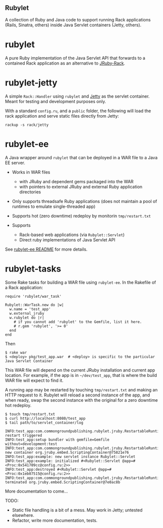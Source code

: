 Rubylet
-------

A collection of Ruby and Java code to support running Rack
applications (Rails, Sinatra, others) inside Java Servlet containers
(Jetty, others).

rubylet
=======

A pure Ruby implementation of the Java Servlet API that forwards to a
contained Rack application as an alternative to
[JRuby-Rack](https://github.com/jruby/jruby-rack).

rubylet-jetty
=============

A simple `Rack::Handler` using `rubylet` and
[Jetty](http://eclipse.org/jetty) as the servlet container. Meant for
testing and development purposes only.

With a standard `config.ru`, and a `public` folder, the following will
load the rack application and serve static files directly from Jetty:

    rackup -s rack/jetty

rubylet-ee
==========

A Java wrapper around `rubylet` that can be deployed in a WAR file to
a Java EE server.

* Works in WAR files
  * with JRuby and dependent gems packaged into the WAR
  * with pointers to external JRuby and external Ruby application directories

* Only supports threadsafe Ruby applications (does not maintain a pool
  of runtimes to emulate single-threaded app)

* Supports hot (zero downtime) redeploy by monitorin `tmp/restart.txt`

* Supports
  * Rack-based web applications (via `Rubylet::Servlet`)
  * Direct ruby implementations of Java Servlet API

See [rubylet-ee README](https://github.com/commonground/rubylet/tree/master/rubylet-ee)
for more details.

rubylet-tasks
=============

Some Rake tasks for building a WAR file using `rubylet-ee`.  In the
Rakefile of a Rack application:

    require 'rubylet/war_task'

    Rubylet::WarTask.new do |w|
      w.name = 'test_app'
      w.external_jruby
      w.rubylet do |r|
        # if you cannot add 'rubylet' to the Gemfile, list it here.
        # r.gem 'rubylet', '>= 0'
      end
    end

Then

    $ rake war
    $ <deploy> pkg/test_app.war  # <deploy> is specific to the particular Java Servlet Container

This WAR file will depend on the current JRuby installation and
current app location.  For example, if the app is in `~/dev/test_app`,
that is where the build WAR file will expect to find it.

A running app may be restarted by touching `tmp/restart.txt` and
making an HTTP request to it.  Rubylet will reload a second instance
of the app, and when ready, swap the second instance with the original
for a zero downtime hot redeploy.

    $ touch tmp/restart.txt
    $ curl http://localhost:8080/test_app
    $ tail path/to/servlet_container/log

    INFO:test_app:com.commongroundpublishing.rubylet.jruby.RestartableRuntime@7fa05428: restart triggered
    INFO:test_app:setup bundler with gemfile=Gemfile without=development:test
    INFO:test_app:com.commongroundpublishing.rubylet.jruby.RestartableRuntime@7fa05428: new container org.jruby.embed.ScriptingContainer@75821e76
    INFO:test_app:example: new servlet instance Rubylet::Servlet
    INFO:test_app:example: initialized #<Rubylet::Servlet @app=#<Proc:0x541709cc@config.ru:2>>
    INFO:test_app:destroyed #<Rubylet::Servlet @app=#<Proc:0x1eb07515@config.ru:2>>
    INFO:test_app:com.commongroundpublishing.rubylet.jruby.RestartableRuntime@7fa05428: terminated org.jruby.embed.ScriptingContainer@7e0ac8b

More documentation to come...

TODO:

* Static file handling is a bit of a mess.  May work in Jetty; untested elsewhere.
* Refactor, write more documentation, tests.
